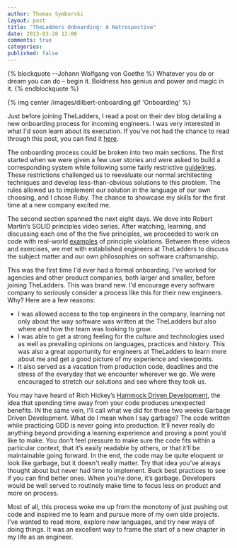 ```yaml
---
author: Thomas Symborski 
layout: post
title: "TheLadders Onboarding: A Retrospective"
date: 2013-03-28 12:00
comments: true
categories: 
published: false
---
```


{% blockquote --Johann Wolfgang von Goethe %}
Whatever you do or dream you can do – begin it. Boldness has genius and power and magic in it.
{% endblockquote %}

{% img center /images/dilbert-onboarding.gif 'Onboarding' %}

Just before joining TheLadders, I read a post on their dev blog detailing a new onboarding process for incoming engineers. I was very interested in what I'd soon learn about its execution. If you've not had the chance to read through this post, you can find it [here](http://dev.theladders.com/2013/02/onboarding/).

The onboarding process could be broken into two main sections. The first started when we were given a few user stories and were asked to build a corresponding system while following some fairly restrictive [guidelines](https://github.com/TheLadders/object-calisthenics#the-rules). These restrictions challenged us to reevaluate our normal architecting techniques and develop less-than-obvious solutions to this problem. The rules allowed us to implement our solution in the language of our own choosing, and I chose Ruby. The chance to showcase my skills for the first time at a new company excited me.

The second section spanned the next eight days. We dove into Robert Martin’s SOLID principles video series. After watching, learning, and discussing each one of the the five principles, we proceeded to work on code with real-world [examples](https://github.com/TheLadders/solid-exercises) of principle violations. Between these videos and exercises, we met with established engineers at TheLadders to discuss the subject matter and our own philosophies on software craftsmanship.

This was the first time I'd ever had a formal onboarding. I've worked for agencies and other product companies, both larger and smaller, before joining TheLadders. This was brand new. I'd encourage every software company to seriously consider a process like this for their new engineers. Why? Here are a few reasons:

* I was allowed access to the top engineers in the company, learning not only about the way software was written at the TheLadders but also where and how the team was looking to grow. 
* I was able to get a strong feeling for the culture and technologies used as well as prevailing opinions on languages, practices and history. This was also a great opportunity for engineers at TheLadders to learn more about me and get a good picture of my experience and viewpoints. 
* It also served as a vacation from production code, deadlines and the stress of the everyday that we encounter wherever we go. We were encouraged to stretch our solutions and see where they took us.

You may have heard of Rich Hickey’s [Hammock Driven Development](http://blip.tv/clojure/hammock-driven-development-4475586), the idea that spending time away from your code produces unexpected benefits. IN the same vein, I'll call what we did for these two weeks Garbage Driven Development. What do I mean when I say garbage? The code written while practicing GDD is never going into production. It’ll never really do anything beyond providing a learning experience and proving a point you’d like to make. You don’t feel pressure to make sure the code fits within a particular context, that it’s easily readable by others, or that it’ll be maintainable going forward. In the end, the code may be quite eloquent or look like garbage, but it doesn't really matter. Try that idea you’ve always thought about but never had time to implement. Buck best practices to see if you can find better ones. When you’re done, it’s garbage. Developers would be well served to routinely make time to focus less on product and more on process.

Most of all, this process woke me up from the monotony of just pushing out code and inspired me to learn and pursue more of my own side projects. I've wanted to read more, explore new languages, and try new ways of doing things. It was an excellent way to frame the start of a new chapter in my life as an engineer.
